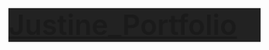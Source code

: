 <!DOCTYPE html>
<html lang="en">
<head>
    <style>
        .portfolio {
            font-size: 3.5rem;
            font-weight: 600;
            color: #ff4f58;
            margin-bottom: 10px;
            background-color: #222222;
        }
    </style>
</head>
<body>
    <div class="portfolio">
        <a href="https://justine2016.infinityfreeapp.com" target="_blank">Justine_Portfolio</a>
    </div>
</body>
</html>

